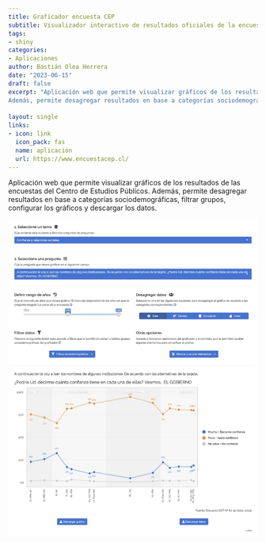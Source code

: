 ```yaml
---
title: Graficador encuesta CEP
subtitle: Visualizador interactivo de resultados oficiales de la encuesta CEP
tags:
- shiny
categories:
- Aplicaciones
author: Bastián Olea Herrera
date: "2023-06-15"
draft: false
excerpt: "Aplicación web que permite visualizar gráficos de los resultados de las encuestas del Centro de Estudios Públicos.
Además, permite desagregar resultados en base a categorías sociodemográficas, filtrar grupos, configurar los gráficos y descargar los datos."

layout: single
links:
- icon: link
  icon_pack: fas
  name: aplicación
  url: https://www.encuestacep.cl/
---
```


Aplicación web que permite visualizar gráficos de los resultados de las encuestas del Centro de Estudios Públicos.
Además, permite desagregar resultados en base a categorías sociodemográficas, filtrar grupos, configurar los gráficos y descargar los datos.

![](pantallazo_graficador_cep.jpg)
